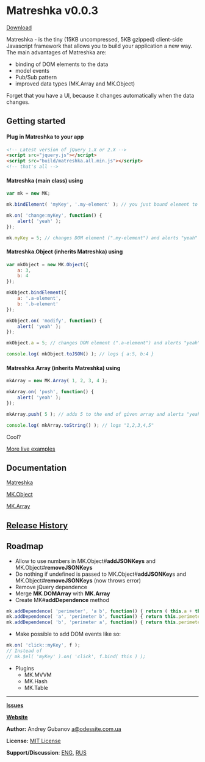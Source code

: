# Matreshka v0.0.3

[Download](https://github.com/finom/matreshka/releases)

Matreshka - is the tiny (15KB uncompressed, 5KB gzipped) client-side Javascript framework that allows you to build your application a new way. The main advantages of Matreshka are:
* binding of DOM elements to the data
* model events
* Pub/Sub pattern
* improved data types (MK.Array and MK.Object)

Forget that you have a UI, because it changes automatically when the data changes.

## Getting started
#### Plug in Matreshka to your app

```html
<!-- Latest version of jQuery 1.X or 2.X -->
<script src="jquery.js"></script>
<script src="build/matreshka.all.min.js"></script>
<!-- that's all -->
```

#### Matreshka (main class) using

```js
var mk = new MK;

mk.bindElement( 'myKey', '.my-element' ); // you just bound element to your key "myKey"

mk.on( 'change:myKey', function() {
	alert( 'yeah' );
});

mk.myKey = 5; // changes DOM element (".my-element") and alerts "yeah"
```

#### Matreshka.Object (inherits Matreshka) using

```js
var mkObject = new MK.Object({
	a: 3,
	b: 4
});

mkObject.bindElement({
	a: '.a-element',
	b: '.b-element'
});

mkObject.on( 'modify', function() {
	alert( 'yeah' );
});

mkObject.a = 5; // changes DOM element (".a-element") and alerts "yeah"

console.log( mkObject.toJSON() ); // logs { a:5, b:4 }
```

#### Matreshka.Array (inherits Matreshka) using
```js
mkArray = new MK.Array( 1, 2, 3, 4 );

mkArray.on( 'push', function() {
	alert( 'yeah' );
});

mkArray.push( 5 ); // adds 5 to the end of given array and alerts "yeah"

console.log( mkArray.toString() ); // logs "1,2,3,4,5"
```

Cool?

[More live examples](http://finom.github.io/matreshka/examples/)

## Documentation
[Matreshka](http://finom.github.io/matreshka/docs/Matreshka.html)

[MK.Object](http://finom.github.io/matreshka/docs/Matreshka.Object.html)

[MK.Array](http://finom.github.io/matreshka/docs/Matreshka.Array.html)

## [Release History](https://github.com/finom/matreshka/releases)


## Roadmap
* Allow to use numbers in MK.Object#**addJSONKeys** and MK.Object#**removeJSONKeys**
* Do nothing if undefined is passed to MK.Object#**addJSONKey**s and MK.Object#**removeJSONKeys** (now throws error)
* Remove jQuery dependence
* Merge **MK.DOMArray** with **MK.Array**
* Create MK#**addDependence** method

```js
mk.addDependence( 'perimeter', 'a b', function() { return ( this.a + this.b ) * 2} );
mk.addDependence( 'a', 'perimeter b', function() { return this.perimeter/2 - this.b } );
mk.addDependence( 'b', 'perimeter a', function() { return this.perimeter/2 - this.a } );
```

* Make possible to add DOM events like so:

```js
mk.on( 'click::myKey', f );
// Instead of
// mk.$el( 'myKey' ).on( 'click', f.bind( this ) );
```

* Plugins
	* MK.MVVM
	* MK.Hash
	* MK.Table


------------------------------------

[**Issues**](https://github.com/finom/matreshka/issues)

[**Website**](http://finom.github.io/matreshka/)

**Author:** Andrey Gubanov <a@odessite.com.ua>

**License:** [MIT License](https://raw.github.com/finom/matreshka/master/LICENSE)

**Support/Discussion**: [ENG](https://groups.google.com/forum/#!forum/matreshkajs), [RUS](https://groups.google.com/forum/#!forum/matreshkajs-rus)








